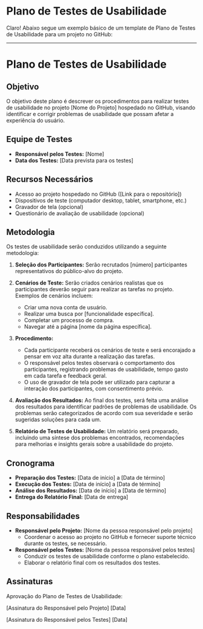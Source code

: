 # Plano de Testes de Usabilidade

Claro! Abaixo segue um exemplo básico de um template de Plano de Testes de Usabilidade para um projeto no GitHub:

---

# Plano de Testes de Usabilidade

## Objetivo
O objetivo deste plano é descrever os procedimentos para realizar testes de usabilidade no projeto [Nome do Projeto] hospedado no GitHub, visando identificar e corrigir problemas de usabilidade que possam afetar a experiência do usuário.

## Equipe de Testes
- **Responsável pelos Testes:** [Nome]
- **Data dos Testes:** [Data prevista para os testes]

## Recursos Necessários
- Acesso ao projeto hospedado no GitHub ([Link para o repositório])
- Dispositivos de teste (computador desktop, tablet, smartphone, etc.)
- Gravador de tela (opcional)
- Questionário de avaliação de usabilidade (opcional)

## Metodologia
Os testes de usabilidade serão conduzidos utilizando a seguinte metodologia:

1. **Seleção dos Participantes:** Serão recrutados [número] participantes representativos do público-alvo do projeto.
   
2. **Cenários de Teste:** Serão criados cenários realistas que os participantes deverão seguir para realizar as tarefas no projeto. Exemplos de cenários incluem:

   - Criar uma nova conta de usuário.
   - Realizar uma busca por [funcionalidade específica].
   - Completar um processo de compra.
   - Navegar até a página [nome da página específica].

3. **Procedimento:**
   - Cada participante receberá os cenários de teste e será encorajado a pensar em voz alta durante a realização das tarefas.
   - O responsável pelos testes observará o comportamento dos participantes, registrando problemas de usabilidade, tempo gasto em cada tarefa e feedback geral.
   - O uso de gravador de tela pode ser utilizado para capturar a interação dos participantes, com consentimento prévio.

4. **Avaliação dos Resultados:** Ao final dos testes, será feita uma análise dos resultados para identificar padrões de problemas de usabilidade. Os problemas serão categorizados de acordo com sua severidade e serão sugeridas soluções para cada um.

5. **Relatório de Testes de Usabilidade:** Um relatório será preparado, incluindo uma síntese dos problemas encontrados, recomendações para melhorias e insights gerais sobre a usabilidade do projeto.

## Cronograma
- **Preparação dos Testes:** [Data de início] a [Data de término]
- **Execução dos Testes:** [Data de início] a [Data de término]
- **Análise dos Resultados:** [Data de início] a [Data de término]
- **Entrega do Relatório Final:** [Data de entrega]

## Responsabilidades
- **Responsável pelo Projeto:** [Nome da pessoa responsável pelo projeto]
  - Coordenar o acesso ao projeto no GitHub e fornecer suporte técnico durante os testes, se necessário.
- **Responsável pelos Testes:** [Nome da pessoa responsável pelos testes]
  - Conduzir os testes de usabilidade conforme o plano estabelecido.
  - Elaborar o relatório final com os resultados dos testes.

## Assinaturas
Aprovação do Plano de Testes de Usabilidade:

[Assinatura do Responsável pelo Projeto]                           [Data]

[Assinatura do Responsável pelos Testes]                           [Data]
